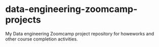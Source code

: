 # data-engineering-zoomcamp-projects
My Data engineering Zoomcamp project repository for howeworks and other course completion activities.
